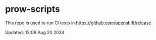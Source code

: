 # prow-scripts

This repo is used to run CI tests in https://github.com/openshift/release

Updated: 13:08 Aug 20 2024
